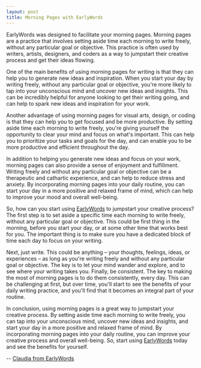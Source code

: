 ```yaml
---
layout: post
title: Morning Pages with EarlyWords
---
```

EarlyWords was designed to facilitate your morning pages. Morning pages are a practice that involves setting aside time each morning to write freely, without any particular goal or objective. This practice is often used by writers, artists, designers, and coders as a way to jumpstart their creative process and get their ideas flowing.

One of the main benefits of using morning pages for writing is that they can help you to generate new ideas and inspiration. When you start your day by writing freely, without any particular goal or objective, you're more likely to tap into your unconscious mind and uncover new ideas and insights. This can be incredibly helpful for anyone looking to get their writing going, and can help to spark new ideas and inspiration for your work.

Another advantage of using morning pages for visual arts, design, or coding is that they can help you to get focused and be more productive. By setting aside time each morning to write freely, you're giving yourself the opportunity to clear your mind and focus on what's important. This can help you to prioritize your tasks and goals for the day, and can enable you to be more productive and efficient throughout the day.

In addition to helping you generate new ideas and focus on your work, morning pages can also provide a sense of enjoyment and fulfillment. Writing freely and without any particular goal or objective can be a therapeutic and cathartic experience, and can help to reduce stress and anxiety. By incorporating morning pages into your daily routine, you can start your day in a more positive and relaxed frame of mind, which can help to improve your mood and overall well-being.

So, how can you start using [EarlyWords](https://earlywords.io/) to jumpstart your creative process? The first step is to set aside a specific time each morning to write freely, without any particular goal or objective. This could be first thing in the morning, before you start your day, or at some other time that works best for you. The important thing is to make sure you have a dedicated block of time each day to focus on your writing.

Next, just write. This could be anything – your thoughts, feelings, ideas, or experiences – as long as you're writing freely and without any particular goal or objective. The key is to let your mind wander and explore, and to see where your writing takes you.  Finally, be consistent. The key to making the most of morning pages is to do them consistently, every day. This can be challenging at first, but over time, you'll start to see the benefits of your daily writing practice, and you'll find that it becomes an integral part of your routine.

In conclusion, using morning pages is a great way to jumpstart your creative process. By setting aside time each morning to write freely, you can tap into your unconscious mind, uncover new ideas and insights, and start your day in a more positive and relaxed frame of mind. By incorporating morning pages into your daily routine, you can improve your creative process and overall well-being. So, start using [EarlyWords](https://earlywords.io/) today and see the benefits for yourself.

-- [Claudia from EarlyWords](https://earlywords.io/about)
